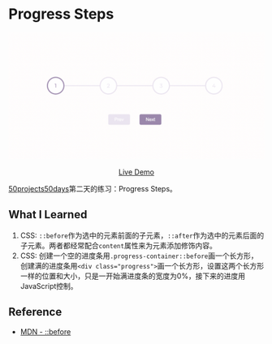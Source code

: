 # Progress Steps
![](images/progress-step.png)
<p align="center">
<a href="https://mia-progress-steps.netlify.app/">Live Demo</a>
</p>

[50projects50days](https://github.com/bradtraversy/50projects50days)第二天的练习：Progress Steps。

## What I Learned
1. CSS: `::before`作为选中的元素前面的子元素，`::after`作为选中的元素后面的子元素。两者都经常配合`content`属性来为元素添加修饰内容。
2. CSS: 创建一个空的进度条用`.progress-container::before`画一个长方形，创建满的进度条用`<div class="progress">`画一个长方形，设置这两个长方形一样的位置和大小，只是一开始满进度条的宽度为0%，接下来的进度用JavaScript控制。

## Reference
- [MDN - ::before](https://developer.mozilla.org/zh-CN/docs/Web/CSS/::before)

